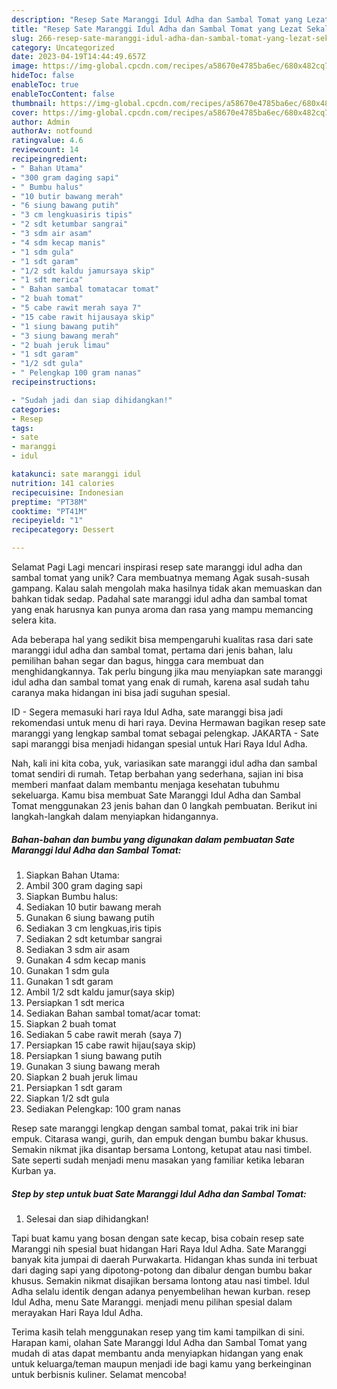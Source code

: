 ```yaml
---
description: "Resep Sate Maranggi Idul Adha dan Sambal Tomat yang Lezat Sekali, Lezat"
title: "Resep Sate Maranggi Idul Adha dan Sambal Tomat yang Lezat Sekali, Lezat"
slug: 266-resep-sate-maranggi-idul-adha-dan-sambal-tomat-yang-lezat-sekali-lezat
category: Uncategorized
date: 2023-04-19T14:44:49.657Z
image: https://img-global.cpcdn.com/recipes/a58670e4785ba6ec/680x482cq70/sate-maranggi-idul-adha-dan-sambal-tomat-foto-resep-utama.jpg
hideToc: false
enableToc: true
enableTocContent: false
thumbnail: https://img-global.cpcdn.com/recipes/a58670e4785ba6ec/680x482cq70/sate-maranggi-idul-adha-dan-sambal-tomat-foto-resep-utama.jpg
cover: https://img-global.cpcdn.com/recipes/a58670e4785ba6ec/680x482cq70/sate-maranggi-idul-adha-dan-sambal-tomat-foto-resep-utama.jpg
author: Admin
authorAv: notfound
ratingvalue: 4.6
reviewcount: 14
recipeingredient:
- " Bahan Utama"
- "300 gram daging sapi"
- " Bumbu halus"
- "10 butir bawang merah"
- "6 siung bawang putih"
- "3 cm lengkuasiris tipis"
- "2 sdt ketumbar sangrai"
- "3 sdm air asam"
- "4 sdm kecap manis"
- "1 sdm gula"
- "1 sdt garam"
- "1/2 sdt kaldu jamursaya skip"
- "1 sdt merica"
- " Bahan sambal tomatacar tomat"
- "2 buah tomat"
- "5 cabe rawit merah saya 7"
- "15 cabe rawit hijausaya skip"
- "1 siung bawang putih"
- "3 siung bawang merah"
- "2 buah jeruk limau"
- "1 sdt garam"
- "1/2 sdt gula"
- " Pelengkap 100 gram nanas"
recipeinstructions:

- "Sudah jadi dan siap dihidangkan!"
categories:
- Resep
tags:
- sate
- maranggi
- idul

katakunci: sate maranggi idul 
nutrition: 141 calories
recipecuisine: Indonesian
preptime: "PT38M"
cooktime: "PT41M"
recipeyield: "1"
recipecategory: Dessert

---
```



Selamat Pagi Lagi mencari inspirasi resep sate maranggi idul adha dan sambal tomat yang unik? Cara membuatnya memang Agak susah-susah gampang. Kalau salah mengolah maka hasilnya tidak akan memuaskan dan bahkan tidak sedap. Padahal sate maranggi idul adha dan sambal tomat yang enak harusnya kan punya aroma dan rasa yang mampu memancing selera kita.


Ada beberapa hal yang sedikit bisa mempengaruhi kualitas rasa dari sate maranggi idul adha dan sambal tomat, pertama dari jenis bahan, lalu pemilihan bahan segar dan bagus, hingga cara membuat dan menghidangkannya. Tak perlu bingung jika mau menyiapkan sate maranggi idul adha dan sambal tomat yang enak di rumah, karena asal sudah tahu caranya maka hidangan ini bisa jadi suguhan spesial.

ID - Segera memasuki hari raya Idul Adha, sate maranggi bisa jadi rekomendasi untuk menu di hari raya. Devina Hermawan bagikan resep sate maranggi yang lengkap sambal tomat sebagai pelengkap. JAKARTA - Sate sapi maranggi bisa menjadi hidangan spesial untuk Hari Raya Idul Adha.


Nah, kali ini kita coba, yuk, variasikan sate maranggi idul adha dan sambal tomat sendiri di rumah. Tetap berbahan yang sederhana, sajian ini bisa memberi manfaat dalam membantu menjaga kesehatan tubuhmu sekeluarga. Kamu bisa membuat Sate Maranggi Idul Adha dan Sambal Tomat menggunakan 23 jenis bahan dan 0 langkah pembuatan. Berikut ini langkah-langkah dalam menyiapkan hidangannya.

<!--inarticleads1-->

##### Bahan-bahan dan bumbu yang digunakan dalam pembuatan Sate Maranggi Idul Adha dan Sambal Tomat:

1. Siapkan  Bahan Utama:
1. Ambil 300 gram daging sapi
1. Siapkan  Bumbu halus:
1. Sediakan 10 butir bawang merah
1. Gunakan 6 siung bawang putih
1. Sediakan 3 cm lengkuas,iris tipis
1. Sediakan 2 sdt ketumbar sangrai
1. Sediakan 3 sdm air asam
1. Gunakan 4 sdm kecap manis
1. Gunakan 1 sdm gula
1. Gunakan 1 sdt garam
1. Ambil 1/2 sdt kaldu jamur(saya skip)
1. Persiapkan 1 sdt merica
1. Sediakan  Bahan sambal tomat/acar tomat:
1. Siapkan 2 buah tomat
1. Sediakan 5 cabe rawit merah (saya 7)
1. Persiapkan 15 cabe rawit hijau(saya skip)
1. Persiapkan 1 siung bawang putih
1. Gunakan 3 siung bawang merah
1. Siapkan 2 buah jeruk limau
1. Persiapkan 1 sdt garam
1. Siapkan 1/2 sdt gula
1. Sediakan  Pelengkap: 100 gram nanas


Resep sate maranggi lengkap dengan sambal tomat, pakai trik ini biar empuk. Citarasa wangi, gurih, dan empuk dengan bumbu bakar khusus. Semakin nikmat jika disantap bersama Lontong, ketupat atau nasi timbel. Sate seperti sudah menjadi menu masakan yang familiar ketika lebaran Kurban ya. 

<!--inarticleads2-->

##### Step by step untuk buat Sate Maranggi Idul Adha dan Sambal Tomat:


1. Selesai dan siap dihidangkan!

Tapi buat kamu yang bosan dengan sate kecap, bisa cobain resep sate Maranggi nih spesial buat hidangan Hari Raya Idul Adha. Sate Maranggi banyak kita jumpai di daerah Purwakarta. Hidangan khas sunda ini terbuat dari daging sapi yang dipotong-potong dan dibalur dengan bumbu bakar khusus. Semakin nikmat disajikan bersama lontong atau nasi timbel. Idul Adha selalu identik dengan adanya penyembelihan hewan kurban. resep Idul Adha, menu Sate Maranggi. menjadi menu pilihan spesial dalam merayakan Hari Raya Idul Adha. 

Terima kasih telah menggunakan resep yang tim kami tampilkan di sini. Harapan kami, olahan Sate Maranggi Idul Adha dan Sambal Tomat yang mudah di atas dapat membantu anda menyiapkan hidangan yang enak untuk keluarga/teman maupun menjadi ide bagi kamu yang berkeinginan untuk berbisnis kuliner. Selamat mencoba!
